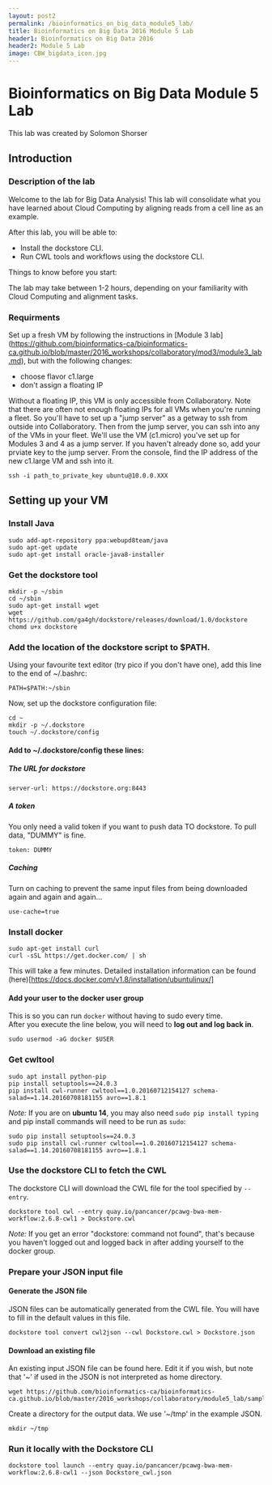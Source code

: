 ```yaml
---
layout: post2
permalink: /bioinformatics_on_big_data_module5_lab/
title: Bioinformatics on Big Data 2016 Module 5 Lab
header1: Bioinformatics on Big Data 2016
header2: Module 5 Lab
image: CBW_bigdata_icon.jpg
---
```


# Bioinformatics on Big Data Module 5 Lab

This lab was created by Solomon Shorser

## Introduction 

### Description of the lab


Welcome to the lab for Big Data Analysis! This lab will consolidate what you have learned about Cloud Computing by aligning reads from a cell line as an example.

After this lab, you will be able to:

* Install the dockstore CLI.
* Run CWL tools and workflows using the dockstore CLI.

Things to know before you start:

The lab may take between 1-2 hours, depending on your familiarity with Cloud Computing and alignment tasks. 
   
### Requirments

Set up a fresh VM by following the instructions in [Module 3 lab] (https://github.com/bioinformatics-ca/bioinformatics-ca.github.io/blob/master/2016_workshops/collaboratory/mod3/module3_lab.md), but with the following changes:
* choose flavor c1.large
* don't assign a floating IP

Without a floating IP, this VM is only accessible from Collaboratory.  Note that there are often not enough floating IPs for all VMs when you're running a fleet.  So you'll have to set up a "jump server" as a getway to ssh from outside into Collaboratory.  Then from the jump server, you can ssh into any of the VMs in your fleet.  We'll use the VM (c1.micro) you've set up for Modules 3 and 4 as a jump server.  If you haven't already done so, add your prviate key to the jump server.  From the console, find the IP address of the new c1.large VM and ssh into it.

```
ssh -i path_to_private_key ubuntu@10.0.0.XXX
```

## Setting up your VM


### Install Java

```
sudo add-apt-repository ppa:webupd8team/java
sudo apt-get update
sudo apt-get install oracle-java8-installer
```

### Get the dockstore tool

```
mkdir -p ~/sbin
cd ~/sbin
sudo apt-get install wget
wget https://github.com/ga4gh/dockstore/releases/download/1.0/dockstore
chomd u+x dockstore
```

### Add the location of the dockstore script to $PATH. 

Using your favourite text editor (try pico if you don't have one), add this line to the end of ~/.bashrc:
```
PATH=$PATH:~/sbin
```

Now, set up the dockstore configuration file:
```
cd ~
mkdir -p ~/.dockstore
touch ~/.dockstore/config
```

#### Add to ~/.dockstore/config these lines:

##### The URL for dockstore

```
server-url: https://dockstore.org:8443
```

##### A token 

You only need a valid token if you want to push data TO dockstore. To pull data, "DUMMY" is fine.

```
token: DUMMY
```

##### Caching

Turn on caching to prevent the same input files from being downloaded again and again and again...

```
use-cache=true
```

### Install docker 

```
sudo apt-get install curl
curl -sSL https://get.docker.com/ | sh
```

This will take a few minutes. Detailed installation information can be found (here)[https://docs.docker.com/v1.8/installation/ubuntulinux/]

#### Add your user to the docker user group

This is so you can run `docker` without having to sudo every time.   
After you execute the line below, you will need to **log out and log back in**.   

```
sudo usermod -aG docker $USER
```

### Get cwltool

```
sudo apt install python-pip
pip install setuptools==24.0.3
pip install cwl-runner cwltool==1.0.20160712154127 schema-salad==1.14.20160708181155 avro==1.8.1
```

*Note:* If you are on **ubuntu 14**, you may also need `sudo pip install typing` and pip install commands will need to be run as `sudo`: 

```
sudo pip install setuptools==24.0.3 
sudo pip install cwl-runner cwltool==1.0.20160712154127 schema-salad==1.14.20160708181155 avro==1.8.1 
```

### Use the dockstore CLI to fetch the CWL

The dockstore CLI will download the CWL file for the tool specified by `--entry`.

```
dockstore tool cwl --entry quay.io/pancancer/pcawg-bwa-mem-workflow:2.6.8-cwl1 > Dockstore.cwl
```
*Note:* If you get an error "dockstore: command not found", that's because you haven't logged out and logged back in after adding yourself to the docker group.


### Prepare your JSON input file


#### Generate the JSON file

JSON files can be automatically generated from the CWL file. You will have to fill in the default values in this file.
```
dockstore tool convert cwl2json --cwl Dockstore.cwl > Dockstore.json
```

#### Download an existing file

An existing input JSON file can be found here.  Edit it if you wish, but note that '~' if used in the JSON is not interpreted as home directory.
```
wget https://github.com/bioinformatics-ca/bioinformatics-ca.github.io/blob/master/2016_workshops/collaboratory/module5_lab/sample_input.json
```

Create a directory for the output data.  We use '~/tmp' in the example JSON.
```
mkdir ~/tmp
```

### Run it locally with the Dockstore CLI

```
dockstore tool launch --entry quay.io/pancancer/pcawg-bwa-mem-workflow:2.6.8-cwl1 --json Dockstore_cwl.json 
```
